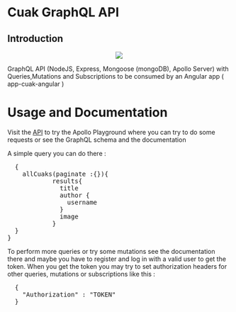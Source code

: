 # Cuak GraphQL API
## Introduction
<p align="center">
  <img src="https://cdn-media-1.freecodecamp.org/images/1*rhpr5EnxrphBwqyTus0jmg.png">
</p>

GraphQL API (NodeJS, Express, Mongoose (mongoDB), Apollo Server) with Queries,Mutations and Subscriptions to be consumed by an Angular app ( app-cuak-angular )

# Usage and Documentation
Visit the <a href="https://api-graphql-cuak.glitch.me/graphql" target="_blank">API</a> to try the Apollo Playground where you can try to do some requests or see the GraphQL schema and the documentation

A simple query you can do there : <br/>
<pre>
  {
    allCuaks(paginate :{}){
            results{
              title
              author {
                username
              }
              image
            }
  }
}</pre>

To perform more queries or try some mutations see the documentation there and maybe you have to register and log in with a valid user to get the token.
When you get the token you may try to set authorization headers for other queries, mutations or subscriptions like this : <br/>
<pre>
  {
    "Authorization" : "TOKEN"
  }
</pre>

